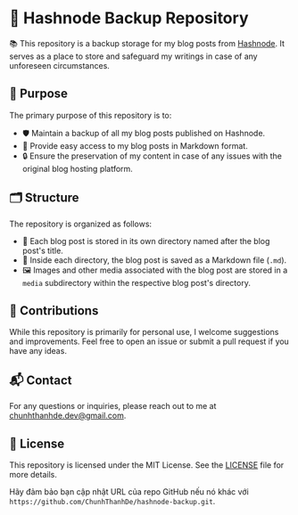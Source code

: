 # 📝 Hashnode Backup Repository



📚 This repository is a backup storage for my blog posts from [Hashnode](https://chunhthanhde.hashnode.dev/). It serves as a place to store and safeguard my writings in case of any unforeseen circumstances.

## 📌 Purpose

The primary purpose of this repository is to:

- 🛡️ Maintain a backup of all my blog posts published on Hashnode.
- 📂 Provide easy access to my blog posts in Markdown format.
- 🔒 Ensure the preservation of my content in case of any issues with the original blog hosting platform.

## 🗂️ Structure

The repository is organized as follows:

- 📁 Each blog post is stored in its own directory named after the blog post's title.
- 📝 Inside each directory, the blog post is saved as a Markdown file (`.md`).
- 🖼️ Images and other media associated with the blog post are stored in a `media` subdirectory within the respective blog post's directory.


## 🤝 Contributions

While this repository is primarily for personal use, I welcome suggestions and improvements. Feel free to open an issue or submit a pull request if you have any ideas.

## 📬 Contact

For any questions or inquiries, please reach out to me at [chunhthanhde.dev@gmail.com](mailto:chunhthanhde.dev@gmail.com).

## 📜 License

This repository is licensed under the MIT License. See the [LICENSE](LICENSE) file for more details.


Hãy đảm bảo bạn cập nhật URL của repo GitHub nếu nó khác với `https://github.com/ChunhThanhDe/hashnode-backup.git`.
